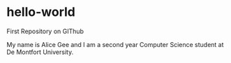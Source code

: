 # hello-world
First Repository on GIThub

My name is Alice Gee and I am a second year Computer Science student at De Montfort University.

